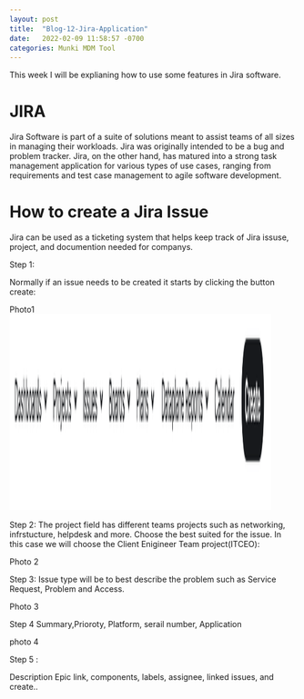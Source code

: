```yaml
---
layout: post
title:  "Blog-12-Jira-Application"
date:   2022-02-09 11:58:57 -0700
categories: Munki MDM Tool
---
```

<html>
<body>
This week I will be explianing how to use some features in Jira software.

<h1>JIRA</h1>
Jira Software is part of a suite of solutions meant to assist teams of all sizes in managing their workloads. Jira was originally intended to be a bug and problem tracker. Jira, on the other hand, has matured into a strong task management application for various types of use cases, ranging from requirements and test case management to agile software development.

<h1>How to create a Jira Issue</h1>
Jira can be used as a ticketing system that helps keep track of Jira issuse, project, and documention needed for companys.

Step 1:

Normally if an issue needs to be created it starts by clicking the button create:

Photo1
<img src="Blog/Photo1Blog.jpg" alt="test1" width="460" height="345">


Step 2:
The project field has different teams projects such as networking, infrstucture, helpdesk and more. Choose the best suited for the issue. In this case we will choose the Client Enigineer Team project(ITCEO):

Photo 2

Step 3:
Issue type will be to best describe the problem such as Service Request, Problem and Access.

Photo 3

Step 4
Summary,Prioroty, Platform, serail number, Application

photo 4

Step 5 :

Description
Epic link, components, labels, assignee, linked issues, and create..





</body>
</html>